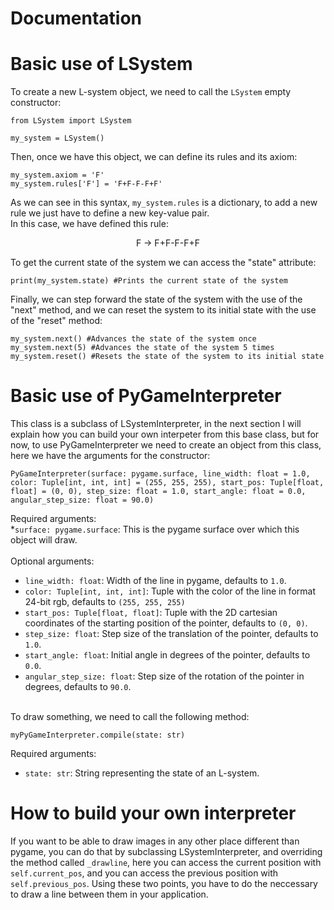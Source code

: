# Documentation

# Basic use of LSystem
To create a new L-system object, we need to call the `LSystem` empty constructor:

```
from LSystem import LSystem

my_system = LSystem()
```

Then, once we have this object, we can define its rules and its axiom:

```
my_system.axiom = 'F'
my_system.rules['F'] = 'F+F-F-F+F'
```

As we can see in this syntax, `my_system.rules` is a dictionary, to add a new rule we just have to define a new key-value pair.<br>
In this case, we have defined this rule:

<p align="center">F -> F+F-F-F+F<p>

To get the current state of the system we can access the "state" attribute:

```
print(my_system.state) #Prints the current state of the system
```

Finally, we can step forward the state of the system with the use of the "next" method, and we can reset the system to its initial state with the use of the "reset" method:

```
my_system.next() #Advances the state of the system once
my_system.next(5) #Advances the state of the system 5 times
my_system.reset() #Resets the state of the system to its initial state
```
  
# Basic use of PyGameInterpreter
This class is a subclass of LSystemInterpreter, in the next section I will explain how you can build your own interpeter from this base class, but for now, to use PyGameInterpreter we need to create an object from this class, here we have the arguments for the constructor:
  
```
PyGameInterpreter(surface: pygame.surface, line_width: float = 1.0, color: Tuple[int, int, int] = (255, 255, 255), start_pos: Tuple[float, float] = (0, 0), step_size: float = 1.0, start_angle: float = 0.0, angular_step_size: float = 90.0)
```

Required arguments:<br>
*`surface: pygame.surface`: This is the pygame surface over which this object will draw.<br>
<br>
Optional arguments:<br>
* `line_width: float`: Width of the line in pygame, defaults to `1.0`.<br>
* `color: Tuple[int, int, int]`: Tuple with the color of the line in format 24-bit rgb, defaults to `(255, 255, 255)` <br>
* `start_pos: Tuple[float, float]`: Tuple with the 2D cartesian coordinates of the starting position of the pointer, defaults to `(0, 0)`.<br>
* `step_size: float`: Step size of the translation of the pointer, defaults to `1.0`.<br>
* `start_angle: float`: Initial angle in degrees of the pointer, defaults to `0.0`.<br>
* `angular_step_size: float`: Step size of the rotation of the pointer in degrees, defaults to `90.0`.<br>
<br>
To draw something, we need to call the following method:<br>
  
```
myPyGameInterpreter.compile(state: str)
```
  
Required arguments:<br>
* `state: str`: String representing the state of an L-system.<br>
  
# How to build your own interpreter
If you want to be able to draw images in any other place different than pygame, you can do that by subclassing LSystemInterpreter, and overriding the method called `_drawline`, here you can access the current position with `self.current_pos`, and you can access the previous position with `self.previous_pos`. Using these two points, you have to do the neccessary to draw a line between them in your application.<br>
